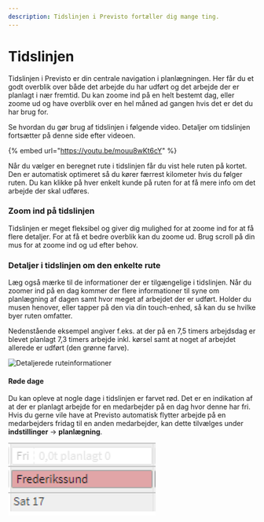 ```yaml
---
description: Tidslinjen i Previsto fortæller dig mange ting.
---
```


# Tidslinjen

Tidslinjen i Previsto er din centrale navigation i planlægningen. Her får du et godt overblik over både det arbejde du har udført og det arbejde der er planlagt i nær fremtid. Du kan zoome ind på en helt bestemt dag, eller zoome ud og have overblik over en hel måned ad gangen hvis det er det du har brug for.

Se hvordan du gør brug af tidslinjen i følgende video. Detaljer om tidslinjen fortsætter på denne side efter videoen.

{% embed url="https://youtu.be/mouu8wKt6cY" %}

Når du vælger en beregnet rute i tidslinjen får du vist hele ruten på kortet. Den er automatisk optimeret så du kører færrest kilometer hvis du følger ruten. Du kan klikke på hver enkelt kunde på ruten for at få mere info om det arbejde der skal udføres.

### Zoom ind på tidslinjen

Tidslinjen er meget fleksibel og giver dig mulighed for at zoome ind for at få flere detaljer. For at få et bedre overblik kan du zoome ud. Brug scroll på din mus for at zoome ind og ud efter behov.

### Detaljer i tidslinjen om den enkelte rute

Læg også mærke til de informationer der er tilgængelige i tidslinjen. Når du zoomer ind på en dag kommer der flere informationer til syne om planlægning af dagen samt hvor meget af arbejdet der er udført. Holder du musen henover, eller tapper på den via din touch-enhed, så kan du se hvilke byer ruten omfatter.

Nedenstående eksempel angiver f.eks. at der på en 7,5 timers arbejdsdag er blevet planlagt 7,3 timers arbejde inkl. kørsel samt at noget af arbejdet allerede er udført \(den grønne farve\).

![Detaljerede ruteinformationer](https://previsto.com/images/support/planning/tidslinje_2.png)

#### Røde dage

Du kan opleve at nogle dage i tidslinjen er farvet rød. Det er en indikation af at der er planlagt arbejde for en medarbejder på en dag hvor denne har fri. Hvis du gerne vile have at Previsto automatisk flytter arbejde på en medarbejders fridag til en anden medarbejder, kan dette tilvælges under **indstillinger** -&gt; **planlægning**.

![](../../.gitbook/assets/image%20%281%29.png)

